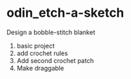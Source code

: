 # odin_etch-a-sketch

Design a bobble-stitch blanket

1) basic project
2) add crochet rules
3) Add second crochet patch
4) Make draggable
